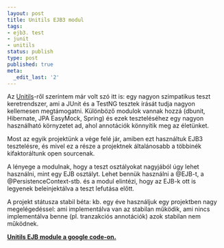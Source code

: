 ```yaml
---
layout: post
title: Unitils EJB3 modul
tags:
- ejb3. test
- junit
- unitils
status: publish
type: post
published: true
meta:
  _edit_last: '2'
---
```

Az <a href="http://unitils.org">Unitils</a>-ről szerintem már volt szó itt is: egy nagyon szimpatikus teszt keretrendszer, ami a JUnit és a TestNG tesztek írását tudja nagyon kellemesen megtámogatni. Különböző modulok vannak hozzá (dbunit, Hibernate, JPA EasyMock, Spring) és ezek teszteléséhez egy nagyon használható környzetet ad, ahol annotációk könnyítik meg az életünket.

Most az egyik projektünk a vége felé jár, amiben ezt használtuk EJB3 tesztelésre, és mivel ez a része a projektnek általánosabb a többinék kifaktoráltunk open sourcenak.

A lényege a modulnak, hogy a teszt osztályokat nagyjából úgy lehet használni, mint egy EJB osztályt. Lehet bennük használni a @EJB-t, a @PersistenceContext-stb. és a modul elintézi, hogy az EJB-k ott is legyenek beleinjektálva a teszt lefutása előtt.

A projekt státusza stabil béta: kb. egy éve használjuk egy projektben nagy megelégedéssel: ami implementálva van az stabilan működik, ami nincs implementálva benne (pl. tranzakciós annotációk) azok stabilan nem működnek.

<strong><a href="http://code.google.com/p/unitils-ejb3/">Unitils EJB module a google code-on.</a>
</strong>
